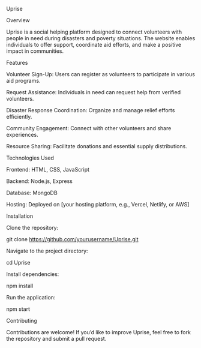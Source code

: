 Uprise

Overview

Uprise is a social helping platform designed to connect volunteers with people in need during disasters and poverty situations. The website enables individuals to offer support, coordinate aid efforts, and make a positive impact in communities.

Features

Volunteer Sign-Up: Users can register as volunteers to participate in various aid programs.

Request Assistance: Individuals in need can request help from verified volunteers.

Disaster Response Coordination: Organize and manage relief efforts efficiently.

Community Engagement: Connect with other volunteers and share experiences.

Resource Sharing: Facilitate donations and essential supply distributions.

Technologies Used

Frontend: HTML, CSS, JavaScript

Backend: Node.js, Express

Database: MongoDB

Hosting: Deployed on [your hosting platform, e.g., Vercel, Netlify, or AWS]

Installation

Clone the repository:

git clone https://github.com/yourusername/Uprise.git

Navigate to the project directory:

cd Uprise

Install dependencies:

npm install

Run the application:

npm start

Contributing

Contributions are welcome! If you’d like to improve Uprise, feel free to fork the repository and submit a pull request.

